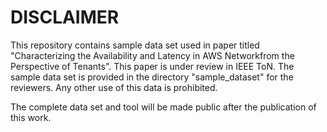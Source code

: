 # DISCLAIMER
This repository contains sample data set used in paper titled "Characterizing the Availability and Latency in AWS Networkfrom the Perspective of Tenants". This paper is under review in IEEE ToN. The sample data set is provided in the directory "sample_dataset" for the reviewers. Any other use of this data is prohibited.

The complete data set and tool will be made public after the publication of this work.
